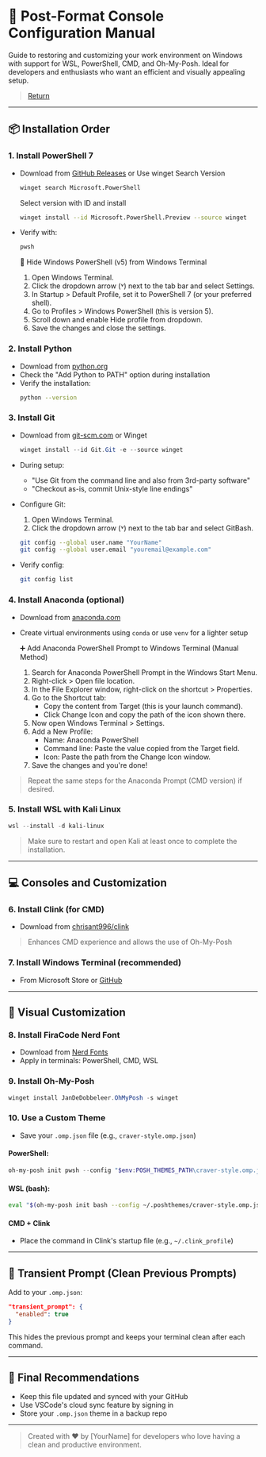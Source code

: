 # 🧰 Post-Format Console Configuration Manual

Guide to restoring and customizing your work environment on Windows with support for WSL, PowerShell, CMD, and Oh-My-Posh. Ideal for developers and enthusiasts who want an efficient and visually appealing setup.

> [Return](README.md)

---

## 📦 Installation Order

### 1. Install PowerShell 7
- Download from [GitHub Releases](https://github.com/PowerShell/PowerShell/releases) or Use winget
  Search Version
  ```bash
  winget search Microsoft.PowerShell
  ```
  Select version with ID and install
  ```bash
  winget install --id Microsoft.PowerShell.Preview --source winget
  ```
- Verify with:
  ```bash
  pwsh
  ```

  🚫 Hide Windows PowerShell (v5) from Windows Terminal
  1. Open Windows Terminal.
  2. Click the dropdown arrow (˅) next to the tab bar and select Settings.
  3. In Startup > Default Profile, set it to PowerShell 7 (or your preferred shell).
  4. Go to Profiles > Windows PowerShell (this is version 5).
  5. Scroll down and enable Hide profile from dropdown.
  6. Save the changes and close the settings.

### 2. Install Python
- Download from [python.org](https://www.python.org/downloads/)
- Check the "Add Python to PATH" option during installation
- Verify the installation:
  ```bash
  python --version
  ```
  
### 3. Install Git
- Download from [git-scm.com](https://git-scm.com/) or Winget
  ```powershell
  winget install --id Git.Git -e --source winget
  ```
- During setup:
  - "Use Git from the command line and also from 3rd-party software"
  - "Checkout as-is, commit Unix-style line endings"

- Configure Git:
  1. Open Windows Terminal.
  2. Click the dropdown arrow (˅) next to the tab bar and select GitBash.
     
  ```bash
  git config --global user.name "YourName"
  git config --global user.email "youremail@example.com"
  ```
- Verify config:
  ```bash
  git config list
  ``` 

### 4. Install Anaconda (optional)
- Download from [anaconda.com](https://www.anaconda.com/)
- Create virtual environments using `conda` or use `venv` for a lighter setup

  ➕ Add Anaconda PowerShell Prompt to Windows Terminal (Manual Method)
  1. Search for Anaconda PowerShell Prompt in the Windows Start Menu.
  2. Right-click > Open file location.
  3. In the File Explorer window, right-click on the shortcut > Properties.
  4. Go to the Shortcut tab:
     - Copy the content from Target (this is your launch command).
     - Click Change Icon and copy the path of the icon shown there.
  5. Now open Windows Terminal > Settings.
  6. Add a New Profile:
     - Name: Anaconda PowerShell
     - Command line: Paste the value copied from the Target field.
     - Icon: Paste the path from the Change Icon window.
  7. Save the changes and you're done!
> Repeat the same steps for the Anaconda Prompt (CMD version) if desired.

### 5. Install WSL with Kali Linux
```powershell
wsl --install -d kali-linux
```
> Make sure to restart and open Kali at least once to complete the installation.

---

## 💻 Consoles and Customization

### 6. Install Clink (for CMD)
- Download from [chrisant996/clink](https://github.com/chrisant996/clink/releases)
> Enhances CMD experience and allows the use of Oh-My-Posh

### 7. Install Windows Terminal (recommended)
- From Microsoft Store or [GitHub](https://github.com/microsoft/terminal)

---

## 🎨 Visual Customization

### 8. Install FiraCode Nerd Font
- Download from [Nerd Fonts](https://www.nerdfonts.com/font-downloads)
- Apply in terminals: PowerShell, CMD, WSL

### 9. Install Oh-My-Posh
```powershell
winget install JanDeDobbeleer.OhMyPosh -s winget
```

### 10. Use a Custom Theme
- Save your `.omp.json` file (e.g., `craver-style.omp.json`)

#### PowerShell:
```powershell
oh-my-posh init pwsh --config "$env:POSH_THEMES_PATH\craver-style.omp.json" | Invoke-Expression
```

#### WSL (bash):
```bash
eval "$(oh-my-posh init bash --config ~/.poshthemes/craver-style.omp.json)"
```

#### CMD + Clink
- Place the command in Clink's startup file (e.g., `~/.clink_profile`)

---

## 🔁 Transient Prompt (Clean Previous Prompts)

Add to your `.omp.json`:
```json
"transient_prompt": {
  "enabled": true
}
```

This hides the previous prompt and keeps your terminal clean after each command.

---

## 🎯 Final Recommendations

- Keep this file updated and synced with your GitHub
- Use VSCode's cloud sync feature by signing in
- Store your `.omp.json` theme in a backup repo

---

> Created with ❤️ by [YourName] for developers who love having a clean and productive environment.

